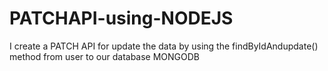 # PATCHAPI-using-NODEJS
I create a PATCH API for update the data by using the findByIdAndupdate() method from user to our database MONGODB
